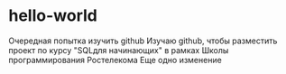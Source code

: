 # hello-world
Очередная попытка изучить github
Изучаю github, чтобы разместить проект по курсу "SQLдля начинающих" в рамках Школы программирования Ростелекома
Еще одно изменение
